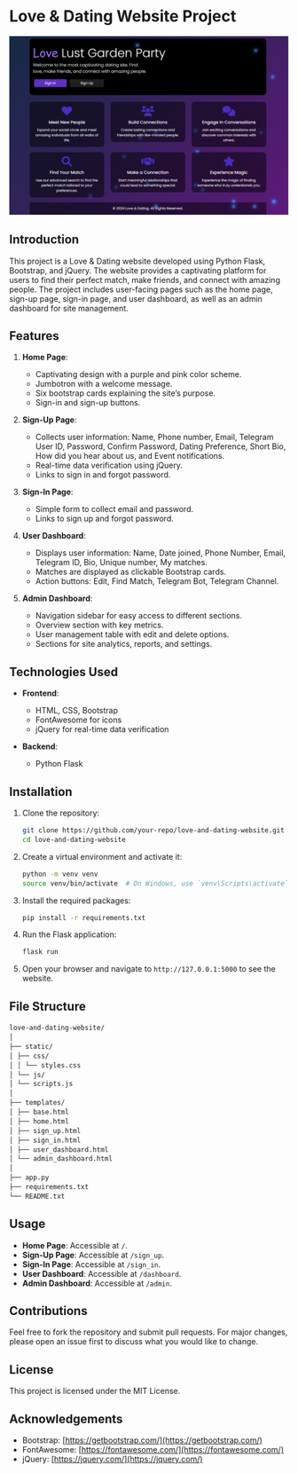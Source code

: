 # Love & Dating Website Project

![Love match party](./static/images/preview.PNG)

## Introduction
This project is a Love & Dating website developed using Python Flask, Bootstrap, and jQuery. The website provides a captivating platform for users to find their perfect match, make friends, and connect with amazing people. The project includes user-facing pages such as the home page, sign-up page, sign-in page, and user dashboard, as well as an admin dashboard for site management.

## Features
1. **Home Page**:
    - Captivating design with a purple and pink color scheme.
    - Jumbotron with a welcome message.
    - Six bootstrap cards explaining the site’s purpose.
    - Sign-in and sign-up buttons.

2. **Sign-Up Page**:
    - Collects user information: Name, Phone number, Email, Telegram User ID, Password, Confirm Password, Dating Preference, Short Bio, How did you hear about us, and Event notifications.
    - Real-time data verification using jQuery.
    - Links to sign in and forgot password.

3. **Sign-In Page**:
    - Simple form to collect email and password.
    - Links to sign up and forgot password.

4. **User Dashboard**:
    - Displays user information: Name, Date joined, Phone Number, Email, Telegram ID, Bio, Unique number, My matches.
    - Matches are displayed as clickable Bootstrap cards.
    - Action buttons: Edit, Find Match, Telegram Bot, Telegram Channel.

5. **Admin Dashboard**:
    - Navigation sidebar for easy access to different sections.
    - Overview section with key metrics.
    - User management table with edit and delete options.
    - Sections for site analytics, reports, and settings.

## Technologies Used
- **Frontend**:
    - HTML, CSS, Bootstrap
    - FontAwesome for icons
    - jQuery for real-time data verification

- **Backend**:
    - Python Flask

## Installation
1. Clone the repository:
    ```bash
    git clone https://github.com/your-repo/love-and-dating-website.git
    cd love-and-dating-website
    ```

2. Create a virtual environment and activate it:
    ```bash
    python -m venv venv
    source venv/bin/activate  # On Windows, use `venv\Scripts\activate`
    ```

3. Install the required packages:
    ```bash
    pip install -r requirements.txt
    ```

4. Run the Flask application:
    ```bash
    flask run
    ```

5. Open your browser and navigate to `http://127.0.0.1:5000` to see the website.

## File Structure
```bash
love-and-dating-website/
│
├── static/
│ ├── css/
│ │ └── styles.css
│ └── js/
│ └── scripts.js
│
├── templates/
│ ├── base.html
│ ├── home.html
│ ├── sign_up.html
│ ├── sign_in.html
│ ├── user_dashboard.html
│ └── admin_dashboard.html
│
├── app.py
├── requirements.txt
└── README.txt
```


## Usage
- **Home Page**: Accessible at `/`.
- **Sign-Up Page**: Accessible at `/sign_up`.
- **Sign-In Page**: Accessible at `/sign_in`.
- **User Dashboard**: Accessible at `/dashboard`.
- **Admin Dashboard**: Accessible at `/admin`.

## Contributions
Feel free to fork the repository and submit pull requests. For major changes, please open an issue first to discuss what you would like to change.

## License
This project is licensed under the MIT License.

## Acknowledgements
- Bootstrap: [https://getbootstrap.com/](https://getbootstrap.com/)
- FontAwesome: [https://fontawesome.com/](https://fontawesome.com/)
- jQuery: [https://jquery.com/](https://jquery.com/)

